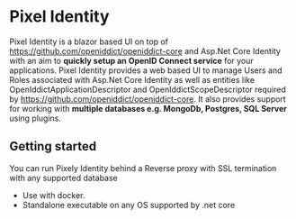 # Pixel Identity
Pixel Identity is a blazor based UI on top of https://github.com/openiddict/openiddict-core and Asp.Net Core Identity with an aim to **quickly setup an OpenID Connect 
service** for your applications. Pixel Identity provides a web based UI to manage Users and Roles associated with Asp.Net Core Identity as well as entities like
OpenIddictApplicationDescriptor and OpenIddictScopeDescriptor required by https://github.com/openiddict/openiddict-core. 
It also provides support for working with **multiple databases e.g. MongoDb, Postgres, SQL Server** using plugins.

## Getting started

You can run Pixely Identity behind a Reverse proxy with SSL termination with any supported database
- Use with docker. 
- Standalone executable on any OS supported by .net core
